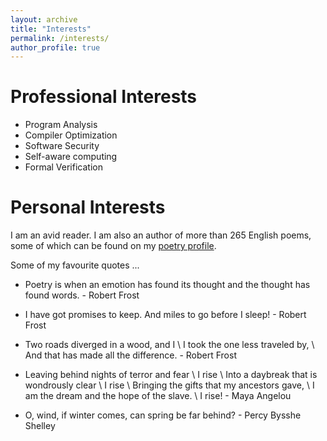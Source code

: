 ```yaml
---
layout: archive
title: "Interests"
permalink: /interests/
author_profile: true
---
```


**Professional Interests**
=====
* Program Analysis
* Compiler Optimization 
* Software Security
* Self-aware computing
* Formal Verification

**Personal Interests**
=====

I am an avid reader. I am also an author of more than 265 English poems, some of which can be found on my [poetry profile](https://allpoetry.com/Mugdhak).

Some of my favourite quotes ...

   * Poetry is when an emotion has found its thought and the thought has found words. - Robert Frost

   * I have got promises to keep. And miles to go before I sleep! - Robert Frost

   * Two roads diverged in a wood, and I \\
    I took the one less traveled by,  \\
    And that has made all the difference. - Robert Frost
    
   * Leaving behind nights of terror and fear \\
    I rise \\
    Into a daybreak that is wondrously clear \\
    I rise \\
    Bringing the gifts that my ancestors gave, \\
    I am the dream and the hope of the slave. \\
    I rise! - Maya Angelou

   * O, wind, if winter comes, can spring be far behind? - Percy Bysshe Shelley 
